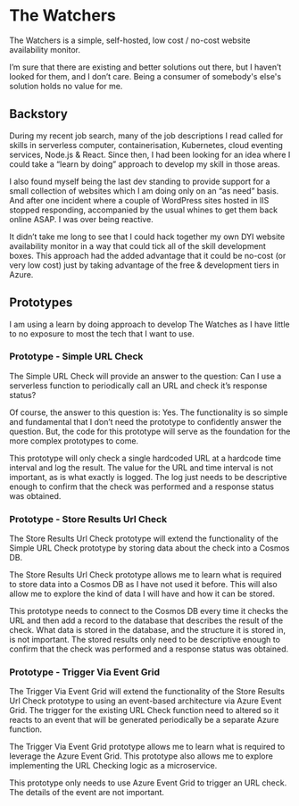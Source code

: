 # The Watchers

The Watchers is a simple, self-hosted, low cost / no-cost website availability monitor.

I’m sure that there are existing and better solutions out there, but I haven’t looked for them, and I don’t care. Being a consumer of somebody's else's solution holds no value for me.


## Backstory

During my recent job search, many of the job descriptions I read called for skills in serverless computer, containerisation, Kubernetes, cloud eventing services, Node.js & React. Since then, I had been looking for an idea where I could take a “learn by doing” approach to develop my skill in those areas.

I also found myself being the last dev standing to provide support for a small collection of websites which I am doing only on an “as need” basis. And after one incident where a couple of WordPress sites hosted in IIS stopped responding, accompanied by the usual whines to get them back online ASAP. I was over being reactive.

It didn’t take me long to see that I could hack together my own DYI website availability monitor in a way that could tick all of the skill development boxes. This approach had the added advantage that it could be no-cost (or very low cost) just by taking advantage of the free & development tiers in Azure.


## Prototypes

I am using a learn by doing approach to develop The Watches as I have little to no exposure to most the tech that I want to use.

### Prototype - Simple URL Check

The Simple URL Check will provide an answer to the question: Can I use a serverless function to periodically call an URL and check it’s response status?

Of course, the answer to this question is: Yes. The functionality is so simple and fundamental that I don’t need the prototype to confidently answer the question. But, the code for this prototype will serve as the foundation for the more complex prototypes to come.

This prototype will only check a single hardcoded URL at a hardcode time interval and log the result. The value for the URL and time interval is not important, as is what exactly is logged. The log just needs to be descriptive enough to confirm that the check was performed and a response status was obtained.


### Prototype - Store Results Url Check

The Store Results Url Check prototype will extend the functionality of the Simple URL Check prototype by storing data about the check into a Cosmos DB.

The Store Results Url Check prototype allows me to learn what is required to store data into a Cosmos DB as I have not used it before. This will also allow me to explore the kind of data I will have and how it can be stored.

This prototype needs to connect to the Cosmos DB every time it checks the URL and then add a record to the database that describes the result of the check. What data is stored in the database, and the structure it is stored in, is not important. The stored results only need to be descriptive enough to confirm that the check was performed and a response status was obtained.


### Prototype - Trigger Via Event Grid

The Trigger Via Event Grid will extend the functionality of the Store Results Url Check prototype to using an event-based architecture via Azure Event Grid. The trigger for the existing URL Check function need to altered so it reacts to an event that will be generated periodically be a separate Azure function.

The Trigger Via Event Grid prototype allows me to learn what is required to leverage the Azure Event Grid. This prototype also allows me to explore implementing the URL Checking logic as a microservice.

This prototype only needs to use Azure Event Grid to trigger an URL check. The details of the event are not important.
